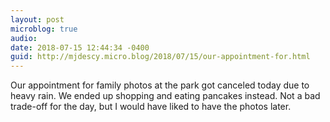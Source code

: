 ```yaml
---
layout: post
microblog: true
audio: 
date: 2018-07-15 12:44:34 -0400
guid: http://mjdescy.micro.blog/2018/07/15/our-appointment-for.html
---
```

Our appointment for family photos at the park got canceled today due to heavy rain. We ended up shopping and eating pancakes instead. Not a bad trade-off for the day, but I would have liked to have the photos later.
